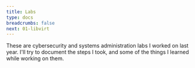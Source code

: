 ```yaml
---
title: Labs
type: docs
breadcrumbs: false
next: 01-libvirt
---
```


These are cybersecurity and systems administration labs I worked on last year. I'll try to document the steps I took, and some of the things I learned while working on them.